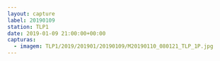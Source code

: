 ```yaml
---
layout: capture
label: 20190109
station: TLP1
date: 2019-01-09 21:00:00+00:00
capturas:
  - imagem: TLP1/2019/201901/20190109/M20190110_080121_TLP_1P.jpg
---
```

